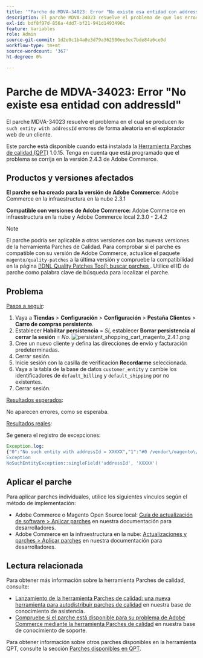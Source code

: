 ```yaml
---
title: '"Parche de MDVA-34023: Error "No existe esa entidad con addressId"'
description: El parche MDVA-34023 resuelve el problema de que los errores "No existe esa entidad con addressId" se produzcan aleatoriamente en el explorador web de un cliente.
exl-id: bdf8f97d-856a-4dd7-bf21-941d1493496c
feature: Variables
role: Admin
source-git-commit: 1d2e0c1b4a8e3d79a362500ee3ec7bde84a6ce0d
workflow-type: tm+mt
source-wordcount: '367'
ht-degree: 0%

---
```


# Parche de MDVA-34023: Error &quot;No existe esa entidad con addressId&quot;

El parche MDVA-34023 resuelve el problema en el cual se producen `No such entity with addressId` errores de forma aleatoria en el explorador web de un cliente.

Este parche está disponible cuando está instalada la [Herramienta Parches de calidad (QPT)](/help/announcements/adobe-commerce-announcements/magento-quality-patches-released-new-tool-to-self-serve-quality-patches.md) 1.0.15. Tenga en cuenta que está programado que el problema se corrija en la versión 2.4.3 de Adobe Commerce.

## Productos y versiones afectados

**El parche se ha creado para la versión de Adobe Commerce:** Adobe Commerce en la infraestructura en la nube 2.3.1

**Compatible con versiones de Adobe Commerce:** Adobe Commerce en infraestructura en la nube y Adobe Commerce local 2.3.0 - 2.4.2

>[!NOTE]
>
>El parche podría ser aplicable a otras versiones con las nuevas versiones de la herramienta Parches de Calidad. Para comprobar si el parche es compatible con su versión de Adobe Commerce, actualice el paquete `magento/quality-patches` a la última versión y compruebe la compatibilidad en la página [[!DNL Quality Patches Tool]: buscar parches ](https://devdocs.magento.com/quality-patches/tool.html#patch-grid). Utilice el ID de parche como palabra clave de búsqueda para localizar el parche.

## Problema

<u>Pasos a seguir</u>:

1. Vaya a **Tiendas** > **Configuración** > **Configuración** > **Pestaña Clientes** > **Carro de compras persistente**.
1. Establecer **Habilitar persistencia** = *Sí*, establecer **Borrar persistencia al cerrar la sesión** = *No*.    ![persistent_shopping_cart_magento_2.4.1.png](/help/support-tools/patches-available-in-qpt-tool/assets/persistent_shopping_cart_magento_2.4.1.png)
1. Cree un nuevo cliente y defina las direcciones de envío y facturación predeterminadas.
1. Cerrar sesión.
1. Inicie sesión con la casilla de verificación **Recordarme** seleccionada.
1. Vaya a la tabla de la base de datos `customer_entity` y cambie los identificadores de `default_billing` y `default_shipping` por no existentes.
1. Cerrar sesión.

<u>Resultados esperados</u>:

No aparecen errores, como se esperaba.

<u>Resultados reales</u>:

Se genera el registro de excepciones:

```php
Exception.log:
{"0":"No such entity with addressId = XXXXX","1":"#0 /vendor\/magento\/module-customer\/Model\/AddressRegistry.php(49): Magento\\Framework
Exception
NoSuchEntityException::singleField('addressId', 'XXXXX')
```

## Aplicar el parche

Para aplicar parches individuales, utilice los siguientes vínculos según el método de implementación:

* Adobe Commerce o Magento Open Source local: [Guía de actualización de software > Aplicar parches](https://devdocs.magento.com/guides/v2.4/comp-mgr/patching/mqp.html) en nuestra documentación para desarrolladores.
* Adobe Commerce en la infraestructura en la nube: [Actualizaciones y parches > Aplicar parches](https://devdocs.magento.com/cloud/project/project-patch.html) en nuestra documentación para desarrolladores.

## Lectura relacionada

Para obtener más información sobre la herramienta Parches de calidad, consulte:

* [Lanzamiento de la herramienta Parches de calidad: una nueva herramienta para autodistribuir parches de calidad](/help/announcements/adobe-commerce-announcements/magento-quality-patches-released-new-tool-to-self-serve-quality-patches.md) en nuestra base de conocimiento de asistencia.
* [Compruebe si el parche está disponible para su problema de Adobe Commerce mediante la herramienta Parches de calidad](/help/support-tools/patches-available-in-qpt-tool/check-patch-for-magento-issue-with-magento-quality-patches.md) en nuestra base de conocimiento de soporte.

Para obtener información sobre otros parches disponibles en la herramienta QPT, consulte la sección [Parches disponibles en QPT](https://support.magento.com/hc/en-us/sections/360010506631-Patches-available-in-QPT-tool-).
